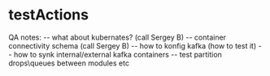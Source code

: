 # testActions
QA notes:
-- what about kubernates? (call Sergey B)
-- container connectivity schema (call Sergey B)
-- how to konfig kafka (how to test it) 
-- how to synk internal/external kafka containers
-- test partition drops\queues between modules etc
